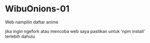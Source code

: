 # WibuOnions-01
Web nampilin daftar anime

jika ingin ngefork atau mencoba web saya
pastikan untuk 'npm install' terlebih dahulu
